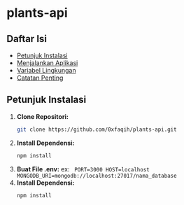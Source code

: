 # plants-api

## Daftar Isi

- [Petunjuk Instalasi](#petunjuk-instalasi)
- [Menjalankan Aplikasi](#menjalankan-aplikasi)
- [Variabel Lingkungan](#variabel-lingkungan)
- [Catatan Penting](#catatan-penting)

## Petunjuk Instalasi

1. **Clone Repositori:**
   ```bash
   git clone https://github.com/0xfaqih/plants-api.git
2. **Install Dependensi:**
   ```bash
   npm install
3. **Buat File .env:**
   ex:
   `
PORT=3000
HOST=localhost
MONGODB_URI=mongodb://localhost:27017/nama_database`
2. **Install Dependensi:**
   ```bash
   npm install
